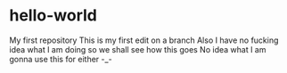 # hello-world
My first repository
This is my first edit on a branch
Also I have no fucking idea what I am doing so we shall see how this goes
No idea what I am gonna use this for either 
-_-
